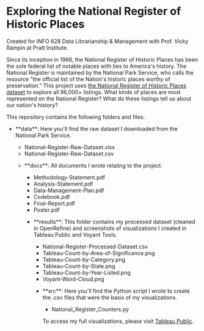 # Exploring the National Register of Historic Places
Created for INFO 628 Data Librarianship & Management with Prof. Vicky Rampin at Pratt Institute. 

Since its inception in 1966, the National Register of Historic Places has been the sole federal list of notable places with ties to America's history. The National Register is maintained by the National Park Service, who calls the resource "the official list of the Nation's historic places worthy of preservation." This project uses <a href="https://www.nps.gov/subjects/nationalregister/data-downloads.htm">the National Register of Historic Places dataset</a> to explore all 96,000+ listings. What kinds of places are most represented on the National Register? What do these listings tell us about our nation's history?

This repository contains the following folders and files:
<ul><li>**data**: Here you'll find the raw dataset I downloaded from the National Park Service.</li>
	<ul>
		<li>National-Register-Raw-Dataset.xlsx</li>
		<li>National-Register-Raw-Dataset.csv</li>
	</ul>
  
<ul><li>**docs**: All documents I wrote relating to the project.</li>
	<ul>
		<li>Methodology-Statement.pdf</li>
		<li>Analysis-Statement.pdf</li>
    <li>Data-Management-Plan.pdf</li>
    <li>Codebook.pdf</li>
    <li>Final-Report.pdf</li>
    <li>Poster.pdf</li>
	</ul>
  
  <ul><li>**results**: This folder contains my processed dataset (cleaned in OpenRefine) and screenshots of visualizations I created in Tableau Public and Voyant Tools.</li>
	<ul>
		<li>National-Register-Processed-Dataset.csv</li>
		<li>Tableau-Count-by-Area-of-Significance.png</li>
    <li>Tableau-Count-by-Category.png</li>
    <li>Tableau-Count-by-State.png</li>
    <li>Tableau-Count-by-Year-Listed.png</li>
    <li>Voyant-Word-Cloud.png</li>
	</ul>
    
  <ul><li>**src**: Here you'll find the Python script I wrote to create the .csv files that were the basis of my visualizations.</li>
	<ul>
		<li>National_Register_Counters.py</li>
	</ul>

To access my full visualizations, please visit <a href="https://tinyurl.com/424k5a7h">Tableau Public</a>.
